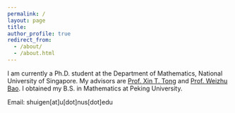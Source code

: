 ```yaml
---
permalink: /
layout: page
title: 
author_profile: true
redirect_from: 
  - /about/
  - /about.html
---
```


I am currently a Ph.D. student at the Department of Mathematics, National University of Singapore. My advisors are [Prof. Xin T. Tong](https://sites.google.com/view/xintongthomson/home) and [Prof. Weizhu Bao](https://blog.nus.edu.sg/matbwz/). I obtained my B.S. in Mathematics at Peking University. 


Email: shuigen\[at\]u\[dot\]nus\[dot\]edu 